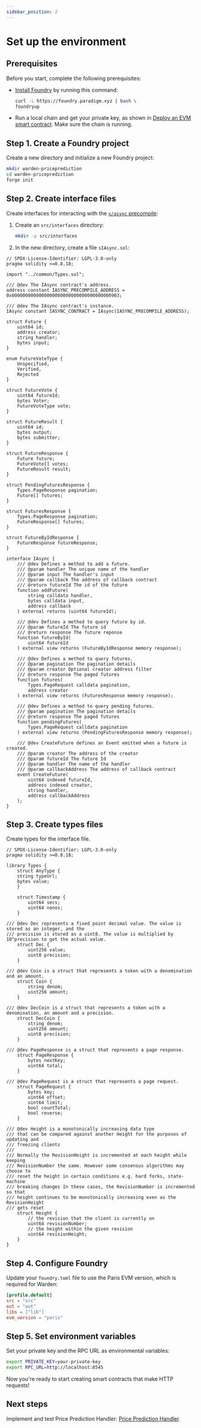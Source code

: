 ```yaml
---
sidebar_position: 2
---
```


# Set up the environment

## Prerequisites

Before you start, complete the following prerequisites:

- [Install Foundry](https://book.getfoundry.sh/getting-started/installation) by running this command:

   ```bash
   curl -L https://foundry.paradigm.xyz | bash \ 
   foundryup
   ```

- Run a local chain and get your private key, as shown in [Deploy an EVM smart contract](../../deploy-smart-contracts-on-warden/deploy-an-evm-contract#1-prepare-the-chain). Make sure the chain is running.

## Step 1. Create a Foundry project

Create a new directory and initialize a new Foundry project:

```bash
mkdir warden-priceprediction
cd warden-priceprediction
forge init
```

## Step 2. Create interface files

Create interfaces for interacting with the [`x/async` precompile](../../precompiles/x-async):

1. Create an `src/interfaces` directory:

   ```bash
   mkdir -p src/interfaces
   ```

2. In the new directory, create a file `sIAsync.sol`:

```solidity title="warden-pricepredictions/src/interfaces/IAsync.sol"
// SPDX-License-Identifier: LGPL-3.0-only
pragma solidity >=0.8.18;

import "../common/Types.sol";

/// @dev The IAsync contract's address.
address constant IASYNC_PRECOMPILE_ADDRESS = 0x0000000000000000000000000000000000000903;

/// @dev The IAsync contract's instance.
IAsync constant IASYNC_CONTRACT = IAsync(IASYNC_PRECOMPILE_ADDRESS);

struct Future {
    uint64 id;
    address creator;
    string handler;
    bytes input;
}

enum FutureVoteType {
    Unspecified,
    Verified,
    Rejected
}

struct FutureVote {
    uint64 futureId;
    bytes Voter;
    FutureVoteType vote;
}

struct FutureResult { 
    uint64 id;
    bytes output;
    bytes submitter;
}

struct FutureResponse {
    Future future;
    FutureVote[] votes;
    FutureResult result;
}

struct PendingFuturesResponse {
    Types.PageResponse pagination;
    Future[] futures;
}

struct FuturesResponse {
    Types.PageResponse pagination;
    FutureResponse[] futures;
}

struct FutureByIdResponse {
    FutureResponse futureResponse;
}

interface IAsync {
    /// @dev Defines a method to add a future.
    /// @param handler The unique name of the handler
    /// @param input The handler's input
    /// @param callback The address of callback contract
    /// @return futureId The id of the future
    function addFuture(
        string calldata handler,
        bytes calldata input,
        address callback
    ) external returns (uint64 futureId);

    /// @dev Defines a method to query future by id.
    /// @param futureId The future id
    /// @return response The future reponse
    function futureById(
        uint64 futureId
    ) external view returns (FutureByIdResponse memory response);

    /// @dev Defines a method to query futures.
    /// @param pagination The pagination details
    /// @param creator Optional creator address filter
    /// @return response The paged futures
    function futures(
        Types.PageRequest calldata pagination,
        address creator
    ) external view returns (FuturesResponse memory response);

    /// @dev Defines a method to query pending futures.
    /// @param pagination The pagination details
    /// @return response The paged futures
    function pendingFutures(
        Types.PageRequest calldata pagination
    ) external view returns (PendingFuturesResponse memory response);

    /// @dev CreateFuture defines an Event emitted when a future is created.
    /// @param creator The address of the creator
    /// @param futureId The future Id
    /// @param handler The name of the handler
    /// @param callbackAddress The address of callback contract
    event CreateFuture(
        uint64 indexed futureId,
        address indexed creator,
        string handler,
        address callbackAddress
    );
}
```

## Step 3. Create types files

Create types for the interface file.

```solidity title="warden-pricepredictions/src/interfaces/IAsync.sol
// SPDX-License-Identifier: LGPL-3.0-only
pragma solidity >=0.8.18;

library Types {
    struct AnyType {
    string typeUrl;
    bytes value;
    }

    struct Timestamp {
        uint64 secs;
        uint64 nanos;
    }

/// @dev Dec represents a fixed point decimal value. The value is stored as an integer, and the
/// precision is stored as a uint8. The value is multiplied by 10^precision to get the actual value.
    struct Dec {
        uint256 value;
        uint8 precision;
    }

/// @dev Coin is a struct that represents a token with a denomination and an amount.
    struct Coin {
        string denom;
        uint256 amount;
    }

/// @dev DecCoin is a struct that represents a token with a denomination, an amount and a precision.
    struct DecCoin {
        string denom;
        uint256 amount;
        uint8 precision;
    }

/// @dev PageResponse is a struct that represents a page response.
    struct PageResponse {
        bytes nextKey;
        uint64 total;
    }

/// @dev PageRequest is a struct that represents a page request.
    struct PageRequest {
        bytes key;
        uint64 offset;
        uint64 limit;
        bool countTotal;
        bool reverse;
    }

/// @dev Height is a monotonically increasing data type
/// that can be compared against another Height for the purposes of updating and
/// freezing clients
///
/// Normally the RevisionHeight is incremented at each height while keeping
/// RevisionNumber the same. However some consensus algorithms may choose to
/// reset the height in certain conditions e.g. hard forks, state-machine
/// breaking changes In these cases, the RevisionNumber is incremented so that
/// height continues to be monotonically increasing even as the RevisionHeight
/// gets reset
    struct Height {
        // the revision that the client is currently on
        uint64 revisionNumber;
        // the height within the given revision
        uint64 revisionHeight;
    }
}
```

## Step 4. Configure Foundry

Update your `foundry.toml` file to use the Paris EVM version, which is required for Warden:

```toml
[profile.default]
src = "src"
out = "out"
libs = ["lib"]
evm_version = "paris"
```

## Step 5. Set environment variables

Set your private key and the RPC URL as environmental variables:

```bash
export PRIVATE_KEY=your-private-key
export RPC_URL=http://localhost:8545
```

Now you're ready to start creating smart contracts that make HTTP requests!

## Next steps

Implement and test Price Prediction Handler: [Price Prediction Handler](implement-price-requests).
